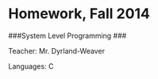 Homework, Fall 2014
==================

###System Level Programming ###

Teacher: Mr. Dyrland-Weaver

Languages: C